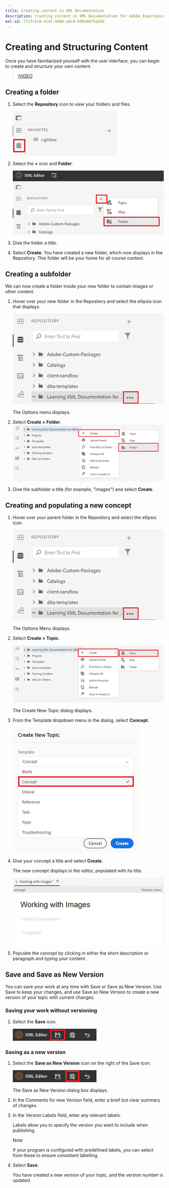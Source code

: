 ```yaml
---
title: Creating content in XML Documentation
description: Creating content in XML Documentation for Adobe Experience Manager
exl-id: f7cfc5c8-414f-4480-a9c9-b9920975a55d
---
```

# Creating and Structuring Content

Once you have familiarized yourself with the user interface, you can begin to create and structure your own content.

>[!VIDEO](https://video.tv.adobe.com/v/336657?quality=12&learn=on)

## Creating a folder

1. Select the **Repository** icon to view your folders and files.

   ![Repository icon](images/common/repository-icon.png)

1. Select the **+** icon and **Folder**.

   ![+ icon](images/lesson-3/+-icon.png)
1. Give the folder a title.
1. Select **Create**.
 You have created a new folder, which now displays in the Repository. This folder will be your home for all course content.

## Creating a subfolder

We can now create a folder inside your new folder to contain images or other content.

1. Hover over your new folder in the Repository and select the ellipsis icon that displays.

   ![Ellipsis icon](images/lesson-3/ellipses-icon.png)

   The Options menu displays.
1. Select **Create \> Folder**.
   ![Creating a subfolder](images/lesson-3/create-subfolder-with-markings.png)

1. Give the subfolder a title (for example, &quot;images&quot;) and select **Create**.

## Creating and populating a new concept

1. Hover over your parent folder in the Repository and select the ellipsis icon.

   ![Ellipsis icon](images/lesson-3/ellipses-icon.png)

   The Options Menu displays.
1. Select **Create \> Topic**.

   ![Creating a new topic](images/lesson-3/create-topic-with-markings.png)

   The Create New Topic dialog displays.

1. From the Template dropdown menu in the dialog, select **Concept**.

   ![Template dropdown](images/lesson-3/dropdown-with-markings.png)

1. Give your concept a title and select **Create**.

   The new concept displays in the editor, populated with its title.

   ![New concept](images/lesson-3/new-concept.png)

1. Populate the concept by clicking in either the short description or paragraph and typing your content.

## Save and Save as New Version

You can save your work at any time with Save or Save as New Version. Use Save to keep your changes, and use Save as New Version to create a new version of your topic with current changes.

### Saving your work without versioning

1. Select the **Save** icon.

   ![Save icon](images/common/save.png)

### Saving as a new version

1. Select the **Save as New Version** icon on the right of the Save icon.

   ![Save as New Version icon](images/common/save-as-new-version.png)

   The Save as New Version dialog box displays.

1. In the Comments for new Version field, enter a brief but clear summary of changes.  
1. In the Version Labels field, enter any relevant labels. 

   Labels allow you to specify the version you want to include when publishing.

   >[!NOTE] 
   > 
   > If your program is configured with predefined labels, you can select from these to ensure consistent labelling. 
1. Select **Save**.
   
   You have created a new version of your topic, and the version number is updated.
